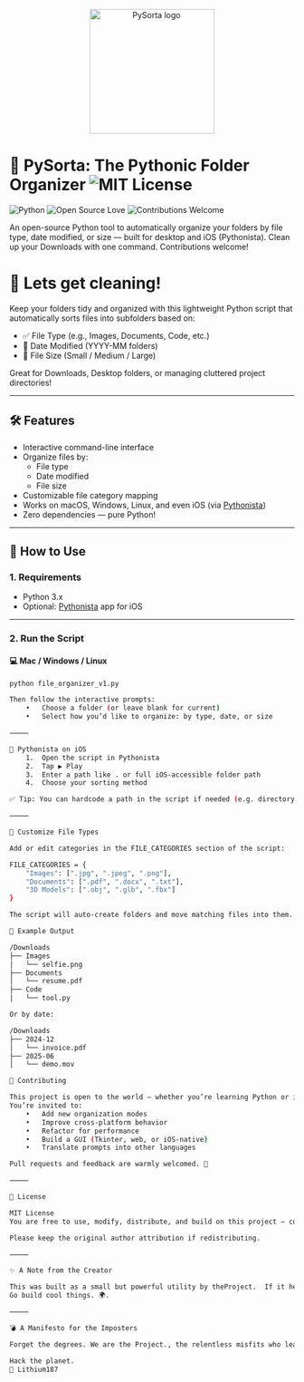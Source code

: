 <p align="center">
  <img src="https://raw.githubusercontent.com/your-username/pysorta/main/logo.png" width="220" alt="PySorta logo" />
</p>

# 📁 PySorta: The Pythonic Folder Organizer  ![MIT License](https://img.shields.io/badge/license-MIT-green.svg)
![Python](https://img.shields.io/badge/python-3.7%2B-blue.svg)
![Open Source Love](https://img.shields.io/badge/open--source-love-%23ff69b4)
![Contributions Welcome](https://img.shields.io/badge/contributions-welcome-brightgreen.svg)

An open-source Python tool to automatically organize your folders by file type, date modified, or size — built for desktop and iOS (Pythonista). Clean up your Downloads with one command. Contributions welcome!

# 🚿 Lets get cleaning!

Keep your folders tidy and organized with this lightweight Python script that automatically sorts files into subfolders based on:

- ✅ File Type (e.g., Images, Documents, Code, etc.)
- 📅 Date Modified (YYYY-MM folders)
- 📏 File Size (Small / Medium / Large)

Great for Downloads, Desktop folders, or managing cluttered project directories!

---

## 🛠 Features

- Interactive command-line interface
- Organize files by:
  - File type
  - Date modified
  - File size
- Customizable file category mapping
- Works on macOS, Windows, Linux, and even iOS (via [Pythonista](http://omz-software.com/pythonista/))
- Zero dependencies — pure Python!

---

## 🚀 How to Use

### 1. Requirements

- Python 3.x
- Optional: [Pythonista](http://omz-software.com/pythonista/) app for iOS

---

### 2. Run the Script

#### 💻 Mac / Windows / Linux

```bash
python file_organizer_v1.py

Then follow the interactive prompts:
	•	Choose a folder (or leave blank for current)
	•	Select how you’d like to organize: by type, date, or size

⸻

📱 Pythonista on iOS
	1.	Open the script in Pythonista
	2.	Tap ▶️ Play
	3.	Enter a path like . or full iOS-accessible folder path
	4.	Choose your sorting method

✅ Tip: You can hardcode a path in the script if needed (e.g. directory = Path("/private/...")).

⸻

🧩 Customize File Types

Add or edit categories in the FILE_CATEGORIES section of the script:

FILE_CATEGORIES = {
    "Images": [".jpg", ".jpeg", ".png"],
    "Documents": [".pdf", ".docx", ".txt"],
    "3D Models": [".obj", ".glb", ".fbx"]
}

The script will auto-create folders and move matching files into them.

📂 Example Output

/Downloads
├── Images
│   └── selfie.png
├── Documents
│   └── resume.pdf
├── Code
│   └── tool.py

Or by date:

/Downloads
├── 2024-12
│   └── invoice.pdf
├── 2025-06
│   └── demo.mov

🤝 Contributing

This project is open to the world — whether you’re learning Python or improving tooling for creators.
You’re invited to:
	•	Add new organization modes
	•	Improve cross-platform behavior
	•	Refactor for performance
	•	Build a GUI (Tkinter, web, or iOS-native)
	•	Translate prompts into other languages

Pull requests and feedback are warmly welcomed. 💬

⸻

🪪 License

MIT License
You are free to use, modify, distribute, and build on this project — commercially or privately.

Please keep the original author attribution if redistributing.

⸻

✨ A Note from the Creator

This was built as a small but powerful utility by theProject.  If it helped you, taught you something, or made your life easier — that means everything.
Go build cool things. 🌍.

⸻

💣 A Manifesto for the Imposters

Forget the degrees. We are the Project., the relentless misfits who learned by hacking code apart, learning through trial and error - the hard way, fueled by a burning desire for design, innovation, and access to the deep secrets of the tech frontier. Tragically far too many grest minds lurk on the shadows of feeling like they dont belong - that they are missing some secret that the rest of the community figured out. We are embracing you - and aim to collaborate with any skillset, use proper team work and offer real world support that you can't learn in a book kr a YouTube video.  We don't just create; we defy expectations, building digital marvels that prove our worth with every line of code. We will embrace AI as a tool, not a substitute - and prepare the lost for the new frontier. Welcome to theProject - look forward to working with you.

Hack the planet.
👾 Lithium187
















